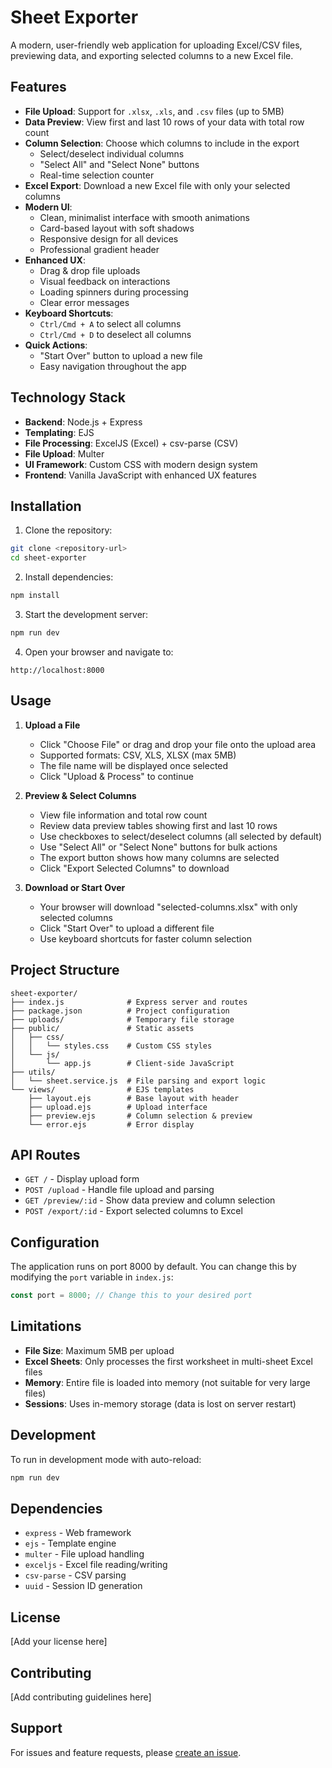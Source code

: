 # Sheet Exporter

A modern, user-friendly web application for uploading Excel/CSV files, previewing data, and exporting selected columns to a new Excel file.

## Features

- **File Upload**: Support for `.xlsx`, `.xls`, and `.csv` files (up to 5MB)
- **Data Preview**: View first and last 10 rows of your data with total row count
- **Column Selection**: Choose which columns to include in the export
  - Select/deselect individual columns
  - "Select All" and "Select None" buttons
  - Real-time selection counter
- **Excel Export**: Download a new Excel file with only your selected columns
- **Modern UI**: 
  - Clean, minimalist interface with smooth animations
  - Card-based layout with soft shadows
  - Responsive design for all devices
  - Professional gradient header
- **Enhanced UX**:
  - Drag & drop file uploads
  - Visual feedback on interactions
  - Loading spinners during processing
  - Clear error messages
- **Keyboard Shortcuts**: 
  - `Ctrl/Cmd + A` to select all columns
  - `Ctrl/Cmd + D` to deselect all columns
- **Quick Actions**:
  - "Start Over" button to upload a new file
  - Easy navigation throughout the app

## Technology Stack

- **Backend**: Node.js + Express
- **Templating**: EJS
- **File Processing**: ExcelJS (Excel) + csv-parse (CSV)
- **File Upload**: Multer
- **UI Framework**: Custom CSS with modern design system
- **Frontend**: Vanilla JavaScript with enhanced UX features

## Installation

1. Clone the repository:
```bash
git clone <repository-url>
cd sheet-exporter
```

2. Install dependencies:
```bash
npm install
```

3. Start the development server:
```bash
npm run dev
```

4. Open your browser and navigate to:
```
http://localhost:8000
```

## Usage

1. **Upload a File**
   - Click "Choose File" or drag and drop your file onto the upload area
   - Supported formats: CSV, XLS, XLSX (max 5MB)
   - The file name will be displayed once selected
   - Click "Upload & Process" to continue

2. **Preview & Select Columns**
   - View file information and total row count
   - Review data preview tables showing first and last 10 rows
   - Use checkboxes to select/deselect columns (all selected by default)
   - Use "Select All" or "Select None" buttons for bulk actions
   - The export button shows how many columns are selected
   - Click "Export Selected Columns" to download

3. **Download or Start Over**
   - Your browser will download "selected-columns.xlsx" with only selected columns
   - Click "Start Over" to upload a different file
   - Use keyboard shortcuts for faster column selection

## Project Structure

```
sheet-exporter/
├── index.js              # Express server and routes
├── package.json          # Project configuration
├── uploads/              # Temporary file storage
├── public/               # Static assets
│   ├── css/             
│   │   └── styles.css    # Custom CSS styles
│   └── js/              
│       └── app.js        # Client-side JavaScript
├── utils/               
│   └── sheet.service.js  # File parsing and export logic
└── views/                # EJS templates
    ├── layout.ejs        # Base layout with header
    ├── upload.ejs        # Upload interface
    ├── preview.ejs       # Column selection & preview
    └── error.ejs         # Error display
```

## API Routes

- `GET /` - Display upload form
- `POST /upload` - Handle file upload and parsing
- `GET /preview/:id` - Show data preview and column selection
- `POST /export/:id` - Export selected columns to Excel

## Configuration

The application runs on port 8000 by default. You can change this by modifying the `port` variable in `index.js`:

```javascript
const port = 8000; // Change this to your desired port
```

## Limitations

- **File Size**: Maximum 5MB per upload
- **Excel Sheets**: Only processes the first worksheet in multi-sheet Excel files
- **Memory**: Entire file is loaded into memory (not suitable for very large files)
- **Sessions**: Uses in-memory storage (data is lost on server restart)

## Development

To run in development mode with auto-reload:

```bash
npm run dev
```

## Dependencies

- `express` - Web framework
- `ejs` - Template engine
- `multer` - File upload handling
- `exceljs` - Excel file reading/writing
- `csv-parse` - CSV parsing
- `uuid` - Session ID generation

## License

[Add your license here]

## Contributing

[Add contributing guidelines here]

## Support

For issues and feature requests, please [create an issue](link-to-issues).